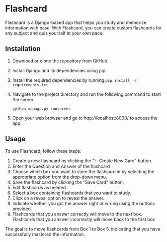 # Flashcard
Flashcard is a Django-based app that helps you study and memorize information with ease. With Flashcard, you can create custom flashcards for any subject and quiz yourself at your own pace.

## Installation
1. Download or clone the repository from GitHub.
2. Install Django and its dependencies using pip.
3. Install the required dependencies by running `pip install -r requirements.txt`
4. Navigate to the project directory and run the following command to start the server:

   `python manage.py runserver`

4. Open your web browser and go to http://localhost:8000/ to access the app.

## Usage
To use Flashcard, follow these steps:

1. Create a new flashcard by clicking the "✨ Create New Card" button.
2. Enter the Question and Answer of the flashcard
3. Choose which box you want to store the flashcard in by selecting the appropriate option from the drop-down menu.
4. Save the flashcard by clicking the "Save Card" button.
5. Edit flashcards as needed.
6. Select a box containing flashcards that you want to study.
7. Click on a reveal option to reveal the answer.
8. Indicate whether you got the answer right or wrong using the buttons provided.
9. Flashcards that you answer correctly will move to the next box. Flashcards that you answer incorrectly will move back to the first box


The goal is to move flashcards from Box 1 to Box 5, indicating that you have successfully mastered the information.
